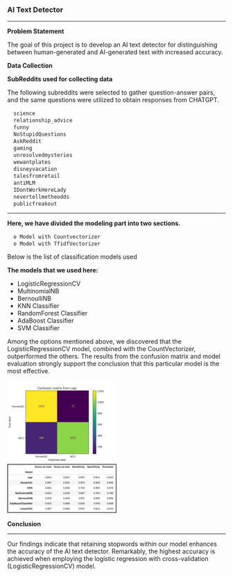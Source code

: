 ### AI Text Detector

---

**Problem Statement**

The goal of this project is to develop an AI text detector for distinguishing between human-generated and AI-generated text with increased accuracy.

**Data Collection**

**SubReddits used for collecting data**

The following subreddits were selected to gather question-answer pairs, and the same questions were utilized to obtain responses from CHATGPT.

      science
      relationship_advice
      funny
      NoStupidQuestions
      AskReddit
      gaming
      unresolvedmysteries
      wewantplates
      disneyvacation
      talesfromretail
      antiMLM
      IDontWorkHereLady
      nevertellmetheodds
      publicfreakout

---
**Here, we have divided the modeling part into two sections.**

      o Model with Countvectorizer
      o Model with TfidfVectorizer

Below is the list of classification models used  

**The models that we used here:**

- LogisticRegressionCV
- MultinomialNB
- BernoulliNB
- KNN Classifier
- RandomForest Classifier
- AdaBoost Classifier
- SVM Classifier


Among the options mentioned above, we discovered that the LogisticRegressionCV model, combined with the CountVectorizer, outperformed the others. The results from the confusion matrix and model evaluation strongly support the conclusion that this particular model is the most effective.

<img src="img/Cvec/Confusion_matrix_from_Logr.jpg" width="50%">

<img src="img/Cvec/Table.png" width="50%">


**Conclusion**

---

Our findings indicate that retaining stopwords within our model enhances the accuracy of the AI text detector. Remarkably, the highest accuracy is achieved when employing the logistic regression with cross-validation (LogisticRegressionCV) model.

